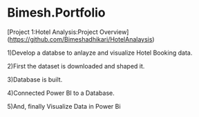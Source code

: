 # Bimesh.Portfolio

[Project 1:Hotel Analysis:Project Overview] (https://github.com/Bimeshadhikari/HotelAnalaysis)

1)Develop a databse to anlayze and visualize Hotel Booking data.

2)First the dataset is downloaded and shaped it.

3)Database is built.

4)Connected Power BI to a Database.

5)And, finally Visualize Data in Power Bi
